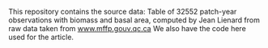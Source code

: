 This repository contains the source data: Table of 32552 patch-year observations with biomass and basal area, computed by Jean Lienard from raw data taken from www.mffp.gouv.qc.ca We also have the code here used for the article. 
